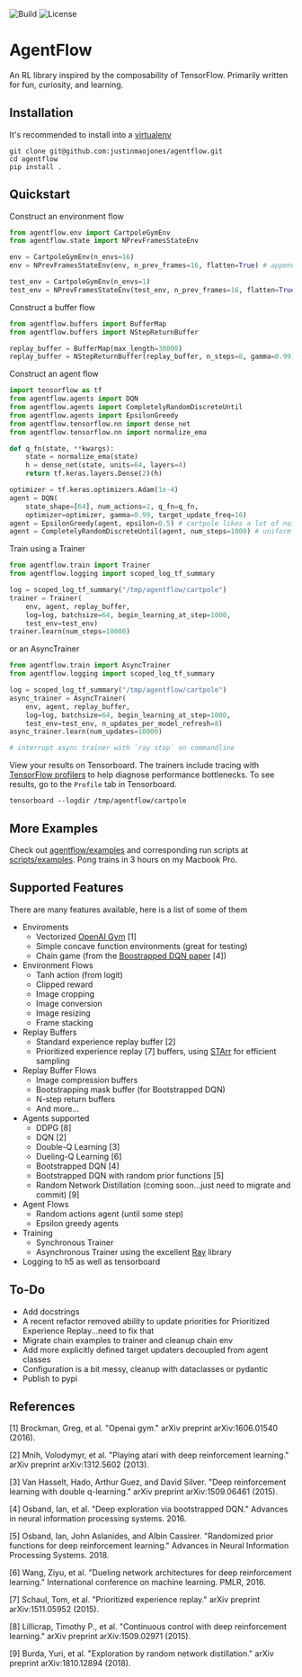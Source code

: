 ![Build](https://github.com/justinmaojones/agentflow/workflows/Build/badge.svg)
![License](https://img.shields.io/badge/license-MIT-green)

# AgentFlow

An RL library inspired by the composability of TensorFlow.  Primarily written for fun, curiosity, and learning.

## Installation

It's recommended to install into a [virtualenv](https://docs.python.org/3/tutorial/venv.html)

```
git clone git@github.com:justinmaojones/agentflow.git
cd agentflow
pip install .
```

## Quickstart

Construct an environment flow
```python
from agentflow.env import CartpoleGymEnv
from agentflow.state import NPrevFramesStateEnv

env = CartpoleGymEnv(n_envs=16)
env = NPrevFramesStateEnv(env, n_prev_frames=16, flatten=True) # appends prev frames to state

test_env = CartpoleGymEnv(n_envs=1)
test_env = NPrevFramesStateEnv(test_env, n_prev_frames=16, flatten=True) # appends prev frames to state
```

Construct a buffer flow
```python
from agentflow.buffers import BufferMap
from agentflow.buffers import NStepReturnBuffer

replay_buffer = BufferMap(max_length=30000)
replay_buffer = NStepReturnBuffer(replay_buffer, n_steps=8, gamma=0.99) # n-step discounted sum of rewards
```

Construct an agent flow
```python
import tensorflow as tf
from agentflow.agents import DQN
from agentflow.agents import CompletelyRandomDiscreteUntil
from agentflow.agents import EpsilonGreedy
from agentflow.tensorflow.nn import dense_net
from agentflow.tensorflow.nn import normalize_ema

def q_fn(state, **kwargs):
    state = normalize_ema(state)
    h = dense_net(state, units=64, layers=4)
    return tf.keras.layers.Dense(2)(h)

optimizer = tf.keras.optimizers.Adam(1e-4)
agent = DQN(
    state_shape=[64], num_actions=2, q_fn=q_fn, 
    optimizer=optimizer, gamma=0.99, target_update_freq=16)
agent = EpsilonGreedy(agent, epsilon=0.5) # cartpole likes a lot of noise
agent = CompletelyRandomDiscreteUntil(agent, num_steps=1000) # uniform random actions until num_steps
```

Train using a Trainer
```python
from agentflow.train import Trainer
from agentflow.logging import scoped_log_tf_summary

log = scoped_log_tf_summary("/tmp/agentflow/cartpole")
trainer = Trainer(
    env, agent, replay_buffer, 
    log=log, batchsize=64, begin_learning_at_step=1000, 
    test_env=test_env)
trainer.learn(num_steps=10000)
```

or an AsyncTrainer 
```python
from agentflow.train import AsyncTrainer
from agentflow.logging import scoped_log_tf_summary

log = scoped_log_tf_summary("/tmp/agentflow/cartpole")
async_trainer = AsyncTrainer(
    env, agent, replay_buffer, 
    log=log, batchsize=64, begin_learning_at_step=1000, 
    test_env=test_env, n_updates_per_model_refresh=8)
async_trainer.learn(num_updates=10000)

# interrupt async trainer with `ray stop` on commandline
```

View your results on Tensorboard. The trainers include tracing with [TensorFlow profilers](https://www.tensorflow.org/tensorboard/tensorboard_profiling_keras) to help diagnose performance bottlenecks.  To see results, go to the `Profile` tab in Tensorboard.
```
tensorboard --logdir /tmp/agentflow/cartpole
```

## More Examples

Check out [agentflow/examples](https://github.com/justinmaojones/agentflow/tree/master/agentflow/examples) and corresponding run scripts at [scripts/examples](https://github.com/justinmaojones/agentflow/tree/master/scripts/examples). Pong trains in 3 hours on my Macbook Pro.

## Supported Features

There are many features available, here is a list of some of them
* Enviroments
    * Vectorized [OpenAI Gym](https://github.com/openai/gym) [1]
    * Simple concave function environments (great for testing)
    * Chain game (from the [Boostrapped DQN paper](https://papers.nips.cc/paper/2016/file/8d8818c8e140c64c743113f563cf750f-Paper.pdf) [4])
* Environment Flows
    * Tanh action (from logit) 
    * Clipped reward
    * Image cropping
    * Image conversion
    * Image resizing
    * Frame stacking
* Replay Buffers
    * Standard experience replay buffer [2]
    * Prioritized experience replay [7] buffers, using [STArr](https://github.com/justinmaojones/starr) for efficient sampling
* Replay Buffer Flows
    * Image compression buffers
    * Bootstrapping mask buffer (for Bootstrapped DQN)
    * N-step return buffers
    * And more...
* Agents supported
    * DDPG [8]
    * DQN [2]
    * Double-Q Learning [3]
    * Dueling-Q Learning [6]
    * Bootstrapped DQN [4]
    * Bootstrapped DQN with random prior functions [5]
    * Random Network Distillation (coming soon...just need to migrate and commit) [9]
* Agent Flows
    * Random actions agent (until some step)
    * Epsilon greedy agents
* Training
    * Synchronous Trainer
    * Asynchronous Trainer using the excellent [Ray](https://github.com/ray-project/ray) library 
* Logging to h5 as well as tensorboard

## To-Do
* Add docstrings
* A recent refactor removed ability to update priorities for Prioritized Experience Replay...need to fix that
* Migrate chain examples to trainer and cleanup chain env
* Add more explicitly defined target updaters decoupled from agent classes
* Configuration is a bit messy, cleanup with dataclasses or pydantic 
* Publish to pypi

## References
[1] Brockman, Greg, et al. "Openai gym." arXiv preprint arXiv:1606.01540 (2016).

[2] Mnih, Volodymyr, et al. "Playing atari with deep reinforcement learning."
    arXiv preprint arXiv:1312.5602 (2013).

[3] Van Hasselt, Hado, Arthur Guez, and David Silver. "Deep reinforcement learning
    with double q-learning." arXiv preprint arXiv:1509.06461 (2015).

[4] Osband, Ian, et al. "Deep exploration via bootstrapped DQN." Advances in neural
    information processing systems. 2016.

[5] Osband, Ian, John Aslanides, and Albin Cassirer. "Randomized prior functions for
    deep reinforcement learning." Advances in Neural Information Processing Systems. 2018.

[6] Wang, Ziyu, et al. "Dueling network architectures for deep reinforcement learning." 
    International conference on machine learning. PMLR, 2016.

[7] Schaul, Tom, et al. "Prioritized experience replay." 
    arXiv preprint arXiv:1511.05952 (2015).

[8] Lillicrap, Timothy P., et al. "Continuous control with deep reinforcement learning." 
    arXiv preprint arXiv:1509.02971 (2015).

[9] Burda, Yuri, et al. "Exploration by random network distillation." 
    arXiv preprint arXiv:1810.12894 (2018).
